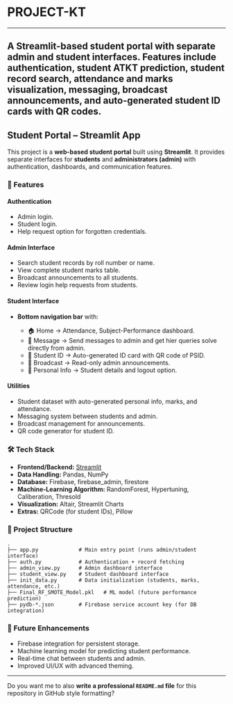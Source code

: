 # PROJECT-KT

---
A Streamlit-based student portal with separate admin and student interfaces. Features include authentication, student ATKT prediction, student record search, attendance and marks visualization, messaging, broadcast announcements, and auto-generated student ID cards with QR codes.
---

## Student Portal – Streamlit App

This project is a **web-based student portal** built using **Streamlit**. It provides separate interfaces for **students** and **administrators (admin)** with authentication, dashboards, and communication features.

### 🔑 Features

#### **Authentication**

* Admin login.
* Student login.
* Help request option for forgotten credentials.

#### **Admin Interface**

* Search student records by roll number or name.
* View complete student marks table.
* Broadcast announcements to all students.
* Review login help requests from students.

#### **Student Interface**

* **Bottom navigation bar** with:

  * 🏠 Home → Attendance, Subject-Performance dashboard.
  * 💬 Message → Send messages to admin and get hier queries solve directly from admin.
  * 🪪 Student ID → Auto-generated ID card with QR code of PSID.
  * 🔔 Broadcast → Read-only admin announcements.
  * 👤 Personal Info → Student details and logout option.

#### **Utilities**

* Student dataset with auto-generated personal info, marks, and attendance.
* Messaging system between students and admin.
* Broadcast management for announcements.
* QR code generator for student ID.

### 🛠 Tech Stack

* **Frontend/Backend:** [Streamlit](https://streamlit.io/)
* **Data Handling:** Pandas, NumPy
* **Database:** Firebase, firebase_admin, firestore
* **Machine-Learning Algorithm:** RandomForest, Hypertuning, Caliberation, Thresold
* **Visualization:** Altair, Streamlit Charts
* **Extras:** QRCode (for student IDs), Pillow

### 📂 Project Structure

```
.
├── app.py             # Main entry point (runs admin/student interface)
├── auth.py            # Authentication + record fetching
├── admin_view.py      # Admin dashboard interface
├── student_view.py    # Student dashboard interface
├── init_data.py       # Data initialization (students, marks, attendance, etc.)
├── Final_RF_SMOTE_Model.pkl   # ML model (future performance prediction)
├── pydb-*.json        # Firebase service account key (for DB integration)
```

### 🚀 Future Enhancements

* Firebase integration for persistent storage.
* Machine learning model for predicting student performance.
* Real-time chat between students and admin.
* Improved UI/UX with advanced theming.

---

Do you want me to also **write a professional `README.md` file** for this repository in GitHub style formatting?

